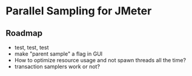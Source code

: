 # Parallel Sampling for JMeter

## Roadmap

- test, test, test
- make "parent sample" a flag in GUI
- How to optimize resource usage and not spawn threads all the time?
- transaction samplers work or not?
